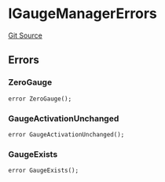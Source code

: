 # IGaugeManagerErrors
[Git Source](https://github.com/aragon/ve-governance/blob/d1db1e959d76056114cf52b0b8a3ff8311778151/src/voting/ISimpleGaugeVoter.sol)


## Errors
### ZeroGauge

```solidity
error ZeroGauge();
```

### GaugeActivationUnchanged

```solidity
error GaugeActivationUnchanged();
```

### GaugeExists

```solidity
error GaugeExists();
```

